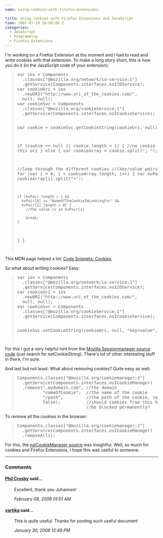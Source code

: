 ```yaml
---
name: using-cookies-with-firefox-extensions

title: Using Cookies with Firefox Extensions and JavaScript
time: 2007-07-10 10:08:00 Z
categories:
  - JavaScript
  - Programming
  - Firefox Extensions
---
```


I'm working on a Firefox Extension at the moment and I had to read and write cookies with that extension. To make a long story short, this is how you do it (in the JavaScript code of your extension):

<blockquote>
<pre>
var ios = Components
  .classes["@mozilla.org/network/io-service;1"]
  .getService(Components.interfaces.nsIIOService);
var cookieUri = ios
  .newURI("http://www.uri_of_the_cookies.com/",
  null, null);
var cookieSvc = Components
  .classes["@mozilla.org/cookieService;1"]
  .getService(Components.interfaces.nsICookieService);

var cookie = cookieSvc.getCookieString(cookieUri, null);

if (cookie == null || cookie.length < 1) {
//no cookie set for this uri
} else {
var cookieArray = cookie.split("; ");

//loop through the different cookies
//(key/value pairs) for this URI
for (var i = 0; i < cookieArray.length; i++) {
var kvPair = cookieArray[i].split("=");

    if (kvPair.length > 1 &&
      kvPair[0] == "NameOfTheCookieImLookingFor" &&
      kvPair[1].length > 0) {
        //the value is in kvPair[1]

        break;
    }

}
}

</pre>
</blockquote>
This MDN page helped a lot: <a href="http://developer.mozilla.org/en/docs/Code_snippets:Cookies">Code Snippets: Cookies</a>.

So what about writing cookies? Easy:

<blockquote>
<pre>
var ios = Components
  .classes["@mozilla.org/network/io-service;1"]
  .getService(Components.interfaces.nsIIOService);
var cookieUri = ios
  .newURI("http://www.uri_of_the_cookies.com/",
  null, null);
var cookieSvc = Components
  .classes["@mozilla.org/cookieService;1"]
  .getService(Components.interfaces.nsICookieService);

cookieSvc.setCookieString(cookieUri, null,
"key=value", null);

</pre>
</blockquote>
For this I got a very helpful hint from the <a href="http://www.koders.com/javascript/fidFFFEE19A9EC29C342C5F8F4768ED521CED7BBCC2.aspx">Mozilla Sessionmanager source code</a> (just search for setCookieString). There's lot of other interesting stuff in there, I'm sure.

And last but not least: What about removing cookies? Quite easy as well:

<blockquote>
<pre>
Components.classes["@mozilla.org/cookiemanager;1"]
  .getService(Components.interfaces.nsICookieManager)
  .remove(".mydomain.com", //the domain
          "nameOfCookie",  //the name of the cookie
          "/path",         //the path of the cookie, ie "/"
          false);          //should cookies from this host
                           //be blocked permanently?
</pre>
</blockquote>
To remove all the cookies in the browser:
<blockquote>
<pre>
Components.classes["@mozilla.org/cookiemanager;1"]
  .getService(Components.interfaces.nsICookieManager)
  .removeAll();
</pre>
</blockquote>
For this, the <a href="http://lxr.mozilla.org/mozilla/source/netwerk/cookie/public/nsICookieManager.idl">nsICookieManager source</a> was insightful.
Well, so much for cookies and Firefox Extensions, I hope this was useful to someone.
<br/><hr/><h3>Comments</h3>
<div class="swcomment"><h4><a href="http://www.blogger.com/profile/10839181233788000095">Phil Crosby</a> said...</h4>
<p style="margin-left: 30px">Excellent, thank you Johannes!</p>
<em class="swlightgray" style="margin-left: 30px">February 09, 2008 01:01 AM</em></div>
<div class="swcomment"><h4><a href="http://www.blogger.com/profile/06711068470845831246">vartika</a> said...</h4>
<p style="margin-left: 30px">This is quite useful. Thanks for posting such useful document</p>
<em class="swlightgray" style="margin-left: 30px">January 30, 2008 12:49 PM</em></div>
